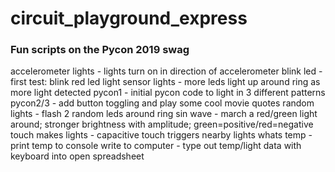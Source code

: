 # circuit_playground_express
### Fun scripts on the Pycon 2019 swag 
accelerometer lights - lights turn on in direction of accelerometer
blink led - first test: blink red led
light sensor lights - more leds light up around ring as more light detected
pycon1 - initial pycon code to light in 3 different patterns
pycon2/3 - add button toggling and play some cool movie quotes
random lights - flash 2 random leds around ring
sin wave - march a red/green light around; stronger brightness with amplitude; green=positive/red=negative
touch makes lights - capacitive touch triggers nearby lights
whats temp - print temp to console
write to computer - type out temp/light data with keyboard into open spreadsheet
